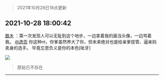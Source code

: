 > 2021年10月28日18点更新
<link rel="stylesheet" href="https://cdn.jsdelivr.net/gh/taotie6/sampleJSON@main/css/photo_show.css">
<meta name="referrer" content="no-referrer" />


 ## 2021-10-28 18:00:42 

 [㪚木](https://www.coolapk.com/feed/31020741?shareKey=NDRmM2I0MTVjOWRkNjE3YTc0Zjc~) ：第一次发现人可以无耻到这个地步，一边拿着我的画当头像，一边骂着我。
<a class="feed-link-uname" href="/u/逸否">@逸否</a> 你这种nt，你爹虽然养大了你，但未来绝对也是给亲爹拔管、逼亲妈卖身的选手。
毕竟忘恩负义是你的本色[呲牙] 

<div class="album">
<img class="img-item" src="http://image.coolapk.com/feed/2021/1028/18/1081091_90cbbd48_5242_1786@1080x452.jpeg" />
</div>

> 原贴已不存在 

 ------- 

